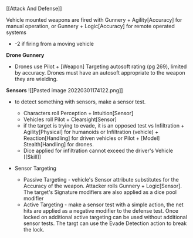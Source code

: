 [[Attack And Defense]]

Vehicle mounted weapons are fired with Gunnery + Agility[Accuracy] for manual operation, or Gunnery + Logic[Accuracy] for remote operated systems
- -2 if firing from a moving vehicle

**Drone Gunnery**
- Drones use Pilot + [Weapon] Targeting autosoft rating (pg 269), limited by accuracy. Drones must have an autosoft appropriate to the weapon they are wielding.

**Sensors**
![[Pasted image 20220301174122.png]]
- to detect something with sensors, make a sensor test.
	- Characters roll Perception + Intuition[Sensor]
	- Vehicles roll Pilot + Clearsight[Sensor]
	- if the target is trying to evade, it is an opposed test vs Infiltration + Agility[Physical] for humanoids or Infiltration (vehicle) + Reaction[Handling] for driven vehicles or Pilot + [Model] Stealth[Handling] for drones.
	- Dice applied for infiltration cannot exceed the driver's Vehicle [[Skill]]

- Sensor Targeting
	- Passive Targeting - vehicle's Sensor attribute substitutes for the Accuracy of the weapon. Attacker rolls Gunnery + Logic[Sensor]. The target's Signature modifiers are also applied as a dice pool modifier
	- Active Targeting - make a sensor test with a simple action, the net hits are applied as a negative modifier to the defense test. Once locked on additional active targeting can be used without additional sensor tests. The targt can use the Evade Detection action to break the lock.